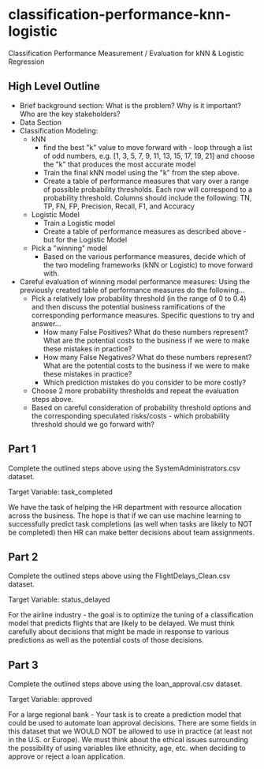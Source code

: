 # classification-performance-knn-logistic
Classification Performance Measurement / Evaluation for kNN &amp; Logistic Regression

## High Level Outline
- Brief background section: What is the problem?  Why is it important?  Who are the key stakeholders?
- Data Section
- Classification Modeling:
  - kNN
    - find the best "k" value to move forward with - loop through a list of odd numbers, e.g. [1, 3, 5, 7, 9, 11, 13, 15, 17, 19, 21] and choose the "k" that produces the most accurate model
    - Train the final kNN model using the "k" from the step above.  
    - Create a table of performance measures that vary over a range of possible probability thresholds.  Each row will correspond to a probability threshold.  Columns should include the following: TN, TP, FN, FP, Precision, Recall, F1, and Accuracy
  - Logistic Model
    - Train a Logistic model
    - Create a table of performance measures as described above - but for the Logistic Model
  - Pick a "winning" model
    - Based on the various performance measures, decide which of the two modeling frameworks (kNN or Logistic) to move forward with.
- Careful evaluation of winning model performance measures: Using the previously created table of performance measures do the following...
  - Pick a relatively low probability threshold (in the range of 0 to 0.4) and then discuss the potential business ramifications of the corresponding performance measures.  Specific questions to try and answer...
    - How many False Positives?  What do these numbers represent?  What are the potential costs to the business if we were to make these mistakes in practice?
    - How many False Negatives?  What do these numbers represent?  What are the potential costs to the business if we were to make these mistakes in practice?
    - Which prediction mistakes do you consider to be more costly?
  - Choose 2 more probability thresholds and repeat the evaluation steps above.
  - Based on careful consideration of probability threshold options and the corresponding speculated risks/costs - which probability threshold should we go forward with?

## Part 1
Complete the outlined steps above using the SystemAdministrators.csv dataset.

Target Variable: task_completed

We have the task of helping the HR department with resource allocation across the business.  The hope is that if we can use machine learning to successfully predict task completions (as well when tasks are likely to NOT be completed) then HR can make better decisions about team assignments.

## Part 2
Complete the outlined steps above using the FlightDelays_Clean.csv dataset.

Target Variable: status_delayed

For the airline industry - the goal is to optimize the tuning of a classification model that predicts flights that are likely to be delayed.  We must think carefully about decisions that might be made in response to various predictions as well as the potential costs of those decisions.

## Part 3
Complete the outlined steps above using the loan_approval.csv dataset.

Target Variable: approved

For a large regional bank - Your task is to create a prediction model that could be used to automate loan approval decisions.  There are some fields in this dataset that we WOULD NOT be allowed to use in practice (at least not in the U.S. or Europe).  We must think about the ethical issues surrounding the possibility of using variables like ethnicity, age, etc. when deciding to approve or reject a loan application.
